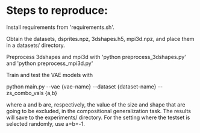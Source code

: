 # Steps to reproduce:

Install requirements from 'requirements.sh'.

Obtain the datasets, dsprites.npz,   3dshapes.h5, mpi3d.npz, and place them in a datasets/ directory.

Preprocess 3dshapes and mpi3d with 'python preprocess_3dshapes.py' and 'python preprocess_mpi3d.py'

Train and test the VAE models with 

python main.py --vae {vae-name} --dataset {dataset-name} --zs_combo_vals {a,b}

where a and b are, respectively, the value of the size and shape that are going to be excluded, in the compositional generalization task.
The results will save to the experiments/ directory. For the setting where the testset is selected randomly, use a=b=-1.
